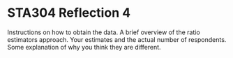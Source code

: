# STA304 Reflection 4

Instructions on how to obtain the data.
A brief overview of the ratio estimators approach.
Your estimates and the actual number of respondents.
Some explanation of why you think they are different.
